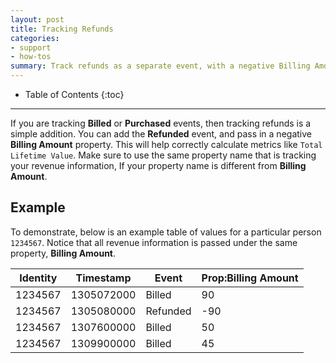 ```yaml
---
layout: post
title: Tracking Refunds
categories:
- support
- how-tos
summary: Track refunds as a separate event, with a negative Billing Amount property.
---
```

* Table of Contents
{:toc}
* * *

If you are tracking **Billed** or **Purchased** events, then tracking refunds is a simple addition. You can add the **Refunded** event, and pass in a negative **Billing Amount** property. This will help correctly calculate metrics like `Total Lifetime Value`. Make sure to use the same property name that is tracking your revenue information, If your property name is different from **Billing Amount**.

## Example

To demonstrate, below is an example table of values for a particular person `1234567`. Notice that all revenue information is passed under the same property, **Billing Amount**.

Identity     | Timestamp  | Event    | Prop:Billing Amount
------------ | ---------- | -------- | -------------------
1234567      | 1305072000 | Billed   | 90
1234567      | 1305080000 | Refunded | -90
1234567      | 1307600000 | Billed   | 50
1234567      | 1309900000 | Billed   | 45

<!--
## Refunds for SaaS Businesses

*Note: We are planning development of a Revenue Report specifically for SaaS businesses. We have not yet incorporated Refunds into this report yet, but you can be prepared when we launch the report by recording refund data using this event and these properties. If you are a SaaS business, you can stop recording refunds as a Negative Billing Amount and use this:*

### Subscription Refunded

Triggered when you apply a refund for a customer.

* `Subscription Refund Amount`: Numeric. The refunded amount, as a positive number.
* `Subscription Refund Length`: Numeric. Indicates from how many previous ***months*** we should deduct this refunded amount.
* `Subscription Refund Reason`: Text. Describes the reason for the refund.

Example: You refund Joe $100 while he is on a $50/mo Small plan.

{% highlight ruby%}
KM.identify( <Joe's Identity> );
KM.record('Subscription Refunded', {
  'Subscription Refund Amount' => 100,
  'Subscription Refund Reason' => 'Charged incorrect amount' });
{% endhighlight %}
-->
